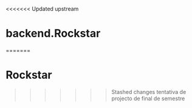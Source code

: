 <<<<<<< Updated upstream
# backend.Rockstar
=======
# Rockstar
>>>>>>> Stashed changes
tentativa de projecto de final de semestre
